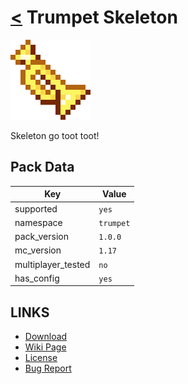 # [<](../README.md) Trumpet Skeleton

![alt](pack.png)

Skeleton go toot toot!

## Pack Data

| Key                | Value     |
|--------------------|-----------|
| supported          | `yes`     |
| namespace          | `trumpet` |
| pack_version       | `1.0.0 `  |
| mc_version         | `1.17`    |
| multiplayer_tested | `no`      |
| has_config         | `yes`     |

## LINKS

-   [Download](https://www.curseforge.com/minecraft/customization/trumpet-skeleton-datapack-edition)
-   [Wiki Page](https://github.com/legopitstop/Datapacks/wiki/Trumpet_Skeleton)
-   [License](https://legopitstop.weebly.com/license.html)
-   [Bug Report](https://github.com/legopitstop/Datapacks/issues)
